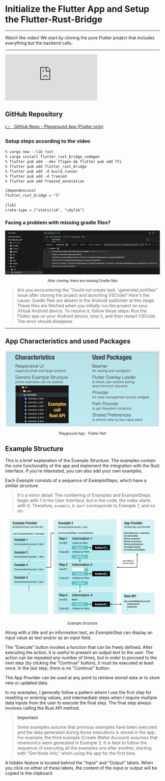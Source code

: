 # Initialize the Flutter App and Setup the Flutter-Rust-Bridge

---

Watch the video! We start by cloning the pure Flutter project that includes everything but the backend calls.

---

<iframe 
    class="video"  
    src="https://www.youtube.com/embed/y95zag8kJsA" 
    title="Building the Playground App - Starting the project" 
    frameborder="0" 
    allow="accelerometer; autoplay; clipboard-write; encrypted-media; gyroscope; picture-in-picture; web-share" 
    allowfullscreen>
</iframe>

## GitHub Repository

<a href="https://github.com/iota-for-flutter/playground_app" target="_blank">👉 &nbsp; GitHub Repo - Playground App (Flutter only)</a>

### Setup steps according to the video

```
% cargo new --lib rust
% cargo install flutter_rust_bridge_codegen
% flutter pub add --dev ffigen && flutter pub add ffi
% flutter pub add flutter_rust_bridge
% flutter pub add -d build_runner
% flutter pub add -d freezed
% flutter pub add freezed_annotation
```

```rust, ignore
[dependencies]
flutter_rust_bridge = "1"

[lib]
crate-type = ["staticlib", "cdylib"]
```

### Facing a problem with missing gradle files?

<figure style="margin:0;"><img src="../assets/android-could-not-generateLockfiles.png" alt="Could not generate lockfiles"><figcaption style="font-size: 0.8em;text-align:center;"><p>After cloning: there are missing Gradle files</p></figcaption></figure>

> Are you encountering the "Could not create task ':generateLockfiles" issue after cloning the project and launching VSCode? Here's the cause: Gradle files are absent in the Android subfolder at this stage. These files are fetched when you initially run the project on your Virtual Android device. To resolve it, follow these steps: Run the Flutter app on your Android device, stop it, and then restart VSCode. The error should disappear.

---

## App Characteristics and used Packages

<figure style="margin:0;"><img src="../assets/playground/playground-app.png" alt="Playground App - Flutter Part"><figcaption style="font-size: 0.8em;text-align:center;"><p>Playground App - Flutter Part</p></figcaption></figure>

## Example Structure

This is a brief explanation of the Example Structure. The examples contain the core functionality of the app and implement the integration with the Rust interface. If you're interested, you can also add your own examples.

Each _Example_ consists of a sequence of _ExampleSteps_, which have a similar structure.

> It's a minor detail: The numbering of Examples and ExampleSteps begin with 1 in the User Interface, but in the code, the index starts with 0. Therefore, `example_0.dart` corresponds to _Example 1_, and so on.

<figure style="margin:0;"><img src="../assets/playground/example-structure.jpg" alt="Example Structure"><figcaption style="font-size: 0.8em;text-align:center;"><p>Example Structure</p></figcaption></figure>

Along with a title and an information text, an _ExampleStep_ can display an input value as text and/or as an input field.

The "Execute" button invokes a function that can be freely defined. After executing the action, it is useful to present an output text to the user. The action can be repeated any number of times, but in order to proceed to the next step (by clicking the "Continue" button), it must be executed at least once. In the last step, there is no "Continue" button.

The App Provider can be used at any point to retrieve stored data or to store new or updated data.

In my examples, I generally follow a pattern where I use the first step for resetting or entering values, and intermediate steps when I require multiple data inputs from the user to execute the final step. The final step always involves calling the Rust API method.

> **Important**
>
> Some examples assume that previous examples have been executed and the data generated during those executions is stored in the app. For example, the third example (Create Wallet Account) assumes that mnemonics were generated in Example 2. It is best to follow the sequence of executing all the examples one after another, starting with "Get Node Info," when using the app for the first time.

A hidden feature is located behind the "Input" and "Output" labels. When you click on either of these labels, the content of the input or output will be copied to the clipboard.

